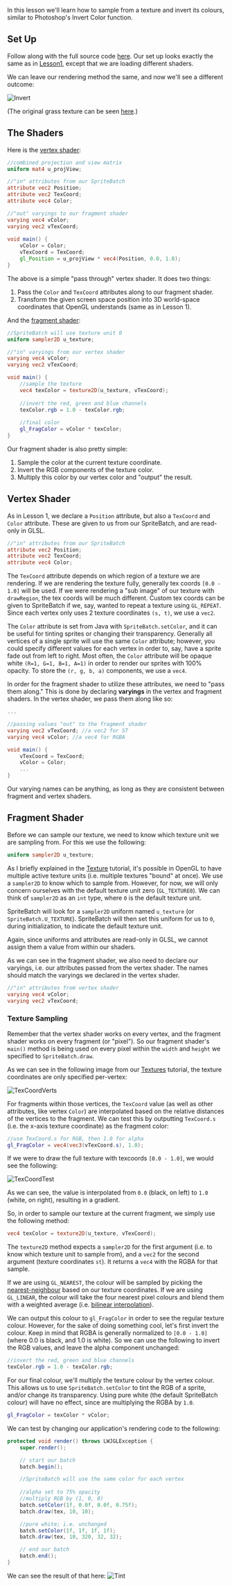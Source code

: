 In this lesson we'll learn how to sample from a texture and invert its colours, similar to Photoshop's Invert Color function.

## Set Up

Follow along with the full source code [here](https://github.com/mattdesl/lwjgl-basics/blob/master/test/mdesl/test/shadertut/ShaderLesson2.java). Our set up looks exactly the same as in [Lesson1](ShaderLesson1), except that we are loading different shaders.

We can leave our rendering method the same, and now we'll see a different outcome:

![Invert](http://i.imgur.com/Bb0MA.png)

(The original grass texture can be seen [here](https://github.com/mattdesl/lwjgl-basics/blob/master/test/res/grass.png).)


## The Shaders

Here is the [vertex shader](https://github.com/mattdesl/lwjgl-basics/blob/master/test/res/shadertut/lesson2.vert):
```glsl
//combined projection and view matrix
uniform mat4 u_projView;

//"in" attributes from our SpriteBatch
attribute vec2 Position;
attribute vec2 TexCoord;
attribute vec4 Color;

//"out" varyings to our fragment shader
varying vec4 vColor;
varying vec2 vTexCoord;
 
void main() {
	vColor = Color;
	vTexCoord = TexCoord;
	gl_Position = u_projView * vec4(Position, 0.0, 1.0);
}
```

The above is a simple "pass through" vertex shader. It does two things:

1. Pass the `Color` and `TexCoord` attributes along to our fragment shader.
2. Transform the given screen space position into 3D world-space coordinates that OpenGL understands (same as in Lesson 1).

And the [fragment shader](https://github.com/mattdesl/lwjgl-basics/blob/master/test/res/shadertut/lesson2.frag):
```glsl
//SpriteBatch will use texture unit 0
uniform sampler2D u_texture;

//"in" varyings from our vertex shader
varying vec4 vColor;
varying vec2 vTexCoord;

void main() {
	//sample the texture
	vec4 texColor = texture2D(u_texture, vTexCoord);
	
	//invert the red, green and blue channels
	texColor.rgb = 1.0 - texColor.rgb;
	
	//final color
	gl_FragColor = vColor * texColor;
}
```

Our fragment shader is also pretty simple:

1. Sample the color at the current texture coordinate. 
2. Invert the RGB components of the texture color.
3. Multiply this color by our vertex color and "output" the result.


## Vertex Shader

As in Lesson 1, we declare a `Position` attribute, but also a `TexCoord` and `Color` attribute. These are given to us from our SpriteBatch, and are read-only in GLSL.
```glsl
//"in" attributes from our SpriteBatch
attribute vec2 Position;
attribute vec2 TexCoord;
attribute vec4 Color;
```

The `TexCoord` attribute depends on which region of a texture we are rendering. If we are rendering the texture fully, generally tex coords `[0.0 - 1.0]` will be used. If we were rendering a "sub image" of our texture with `drawRegion`, the tex coords will be much different. Custom tex coords can be given to SpriteBatch if we, say, wanted to repeat a texture using `GL_REPEAT`. Since each vertex only uses 2 texture coordinates `(s, t)`, we use a `vec2`.

The `Color` attribute is set from Java with `SpriteBatch.setColor`, and it can be useful for tinting sprites or changing their transparency. Generally all vertices of a single sprite will use the same `Color` attribute; however, you could specify different values for each vertex in order to, say, have a sprite fade out from left to right. Most often, the `Color` attribute will be opaque white `(R=1, G=1, B=1, A=1)` in order to render our sprites with 100% opacity. To store the `(r, g, b, a)` components, we use a `vec4`.

In order for the fragment shader to utilize these attributes, we need to "pass them along." This is done by declaring **varyings** in the vertex and fragment shaders. In the vertex shader, we pass them along like so:
```glsl
...

//passing values "out" to the fragment shader
varying vec2 vTexCoord; //a vec2 for ST
varying vec4 vColor; //a vec4 for RGBA

void main() {
    vTexCoord = TexCoord;
    vColor = Color;
    ...
}
```

Our varying names can be anything, as long as they are consistent between fragment and vertex shaders.

## Fragment Shader

Before we can sample our texture, we need to know which texture unit we are sampling from. For this we use the following:

```glsl
uniform sampler2D u_texture;
```

As I briefly explained in the [Texture](Textures) tutorial, it's possible in OpenGL to have multiple active texture units (i.e. multiple textures "bound" at once). We use a `sampler2D` to know which to sample from. However, for now, we will only concern ourselves with the default texture unit zero (`GL_TEXTURE0`). We can think of `sampler2D` as an `int` type, where `0` is the default texture unit. 

SpriteBatch will look for a `sampler2D` uniform named `u_texture` (or `SpriteBatch.U_TEXTURE`). SpriteBatch will then set this uniform for us to `0`, during initialization, to indicate the default texture unit.

Again, since uniforms and attributes are read-only in GLSL, we cannot assign them a value from within our shaders.

As we can see in the fragment shader, we also need to declare our varyings, i.e. our attributes passed from the vertex shader. The names should match the varyings we declared in the vertex shader.

```glsl
//"in" attributes from vertex shader
varying vec4 vColor;
varying vec2 vTexCoord;
```

### Texture Sampling

Remember that the vertex shader works on every vertex, and the fragment shader works on every fragment (or "pixel"). So our fragment shader's `main()` method is being used on every pixel within the `width` and `height` we specified to `SpriteBatch.draw`.

As we can see in the following image from our [Textures](Textures) tutorial, the texture coordinates are only specified per-vertex:

![TexCoordVerts](http://i.imgur.com/nwXUM.png)

For fragments within those vertices, the `TexCoord` value (as well as other attributes, like vertex `Color`) are interpolated based on the relative distances of the vertices to the fragment. We can test this by outputting `TexCoord.s` (i.e. the x-axis texture coordinate) as the fragment color:

```glsl
//use TexCoord.s for RGB, then 1.0 for alpha
gl_FragColor = vec4(vec3(vTexCoord.s), 1.0);
```

If we were to draw the full texture with texcoords `[0.0 - 1.0]`, we would see the following:

![TexCoordTest](http://i.imgur.com/QeFQ8.png)

As we can see, the value is interpolated from `0.0` (black, on left) to `1.0` (white, on right), resulting in a gradient.

So, in order to sample our texture at the current fragment, we simply use the following method:

```glsl
vec4 texColor = texture2D(u_texture, vTexCoord);
```

The `texture2D` method expects a `sampler2D` for the first argument (i.e. to know which texture unit to sample from), and a `vec2` for the second argument (texture coordinates `st`). It returns a `vec4` with the RGBA for that sample. 

If we are using `GL_NEAREST`, the colour will be sampled by picking the [nearest-neighbour](http://en.wikipedia.org/wiki/Nearest-neighbor_interpolation) based on our texture coordinates. If we are using `GL_LINEAR`, the colour will take the four nearest pixel colours and blend them with a weighted average (i.e. [bilinear interpolation](http://en.wikipedia.org/wiki/Bilinear_interpolation)).

We can output this colour to `gl_FragColor` in order to see the regular texture colour. However, for the sake of doing something cool, let's first invert the colour. Keep in mind that RGBA is generally normalized to `[0.0 - 1.0]` (where 0.0 is black, and 1.0 is white). So we can use the following to invert the RGB values, and leave the alpha component unchanged:
```glsl
//invert the red, green and blue channels
texColor.rgb = 1.0 - texColor.rgb;
```

For our final colour, we'll multiply the texture colour by the vertex colour. This allows us to use `SpriteBatch.setColor` to tint the RGB of a sprite, and/or change its transparency. Using pure white (the default SpriteBatch colour) will have no effect, since are multiplying the RGBA by `1.0`.

```glsl
gl_FragColor = texColor * vColor;
```

We can test by changing our application's rendering code to the following:
```java
protected void render() throws LWJGLException {
	super.render();

	// start our batch
	batch.begin();

	//SpriteBatch will use the same color for each vertex
	
	//alpha set to 75% opacity
	//multiply RGB by (1, 0, 0)
	batch.setColor(1f, 0.0f, 0.0f, 0.75f);
	batch.draw(tex, 10, 10);

	//pure white; i.e. unchanged
	batch.setColor(1f, 1f, 1f, 1f);
	batch.draw(tex, 10, 320, 32, 32);

	// end our batch
	batch.end();
}
```

We can see the result of that here:
![Tint](http://i.imgur.com/RLqav.png)